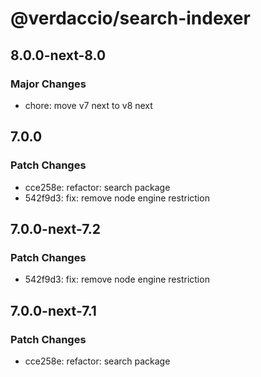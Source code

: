 # @verdaccio/search-indexer

## 8.0.0-next-8.0

### Major Changes

- chore: move v7 next to v8 next

## 7.0.0

### Patch Changes

- cce258e: refactor: search package
- 542f9d3: fix: remove node engine restriction

## 7.0.0-next-7.2

### Patch Changes

- 542f9d3: fix: remove node engine restriction

## 7.0.0-next-7.1

### Patch Changes

- cce258e: refactor: search package
